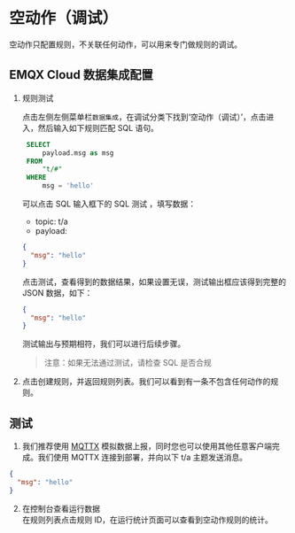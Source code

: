 # 空动作（调试）


空动作只配置规则，不关联任何动作，可以用来专门做规则的调试。

## EMQX Cloud 数据集成配置

1. 规则测试

   点击左侧左侧菜单栏`数据集成`，在调试分类下找到‘空动作（调试）’，点击进入，然后输入如下规则匹配 SQL 语句。

   ```sql
    SELECT
        payload.msg as msg
    FROM
        "t/#"
    WHERE
        msg = 'hello'
   ```

   可以点击 SQL 输入框下的 SQL 测试 ，填写数据：

   - topic: t/a
   - payload:

   ```json
   {
     "msg": "hello"
   }
   ```

   点击测试，查看得到的数据结果，如果设置无误，测试输出框应该得到完整的 JSON 数据，如下：

   ```json
   {
     "msg": "hello"
   }
   ```

   测试输出与预期相符，我们可以进行后续步骤。

   > 注意：如果无法通过测试，请检查 SQL 是否合规


2. 点击创建规则，并返回规则列表。我们可以看到有一条不包含任何动作的规则。


## 测试

1. 我们推荐使用 [MQTTX](https://mqttx.app/) 模拟数据上报，同时您也可以使用其他任意客户端完成。我们使用 MQTTX 连接到部署，并向以下 t/a 主题发送消息。

```json
{
  "msg": "hello"
}
```


2. 在控制台查看运行数据<br>
   在规则列表点击规则 ID，在运行统计页面可以查看到空动作规则的统计。
